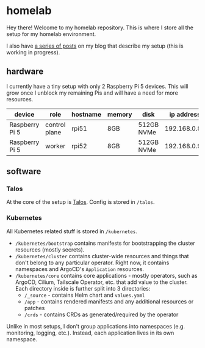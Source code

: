 # homelab

Hey there! Welcome to my homelab repository. This is where I store all the setup for my homelab environment.

I also have [a series of posts](http://rcwz.pl/series/talos-cluster-on-raspberry-pi-5/) on my blog that describe my setup (this is working in progress).

## hardware

I currently have a tiny setup with only 2 Raspberry Pi 5 devices. This will grow once I unblock my remaining Pis and will have a need for more resources.

| device         | role          | hostname | memory | disk       | ip address   |
| -------------- | ------------- | -------- | ------ | ---------- | ------------ |
| Raspberry Pi 5 | control plane | rpi51    | 8GB    | 512GB NVMe | 192.168.0.82 |
| Raspberry Pi 5 | worker        | rpi52    | 8GB    | 512GB NVMe | 192.168.0.94 |

## software

### Talos

At the core of the setup is [Talos](https://talos.dev/). Config is stored in `/talos`.

### Kubernetes

All Kubernetes related stuff is stored in `/kubernetes`.

- `/kubernetes/bootstrap` contains manifests for bootstrapping the cluster resources (mostly secrets).
- `/kubernetes/cluster` contains cluster-wide resources and things that don't belong to any particular operator. Right now, it contains namespaces and ArgoCD's `Application` resources.
- `/kubernetes/core` contains core applications - mostly operators, such as ArgoCD, Cilium, Tailscale Operator, etc. that add value to the cluster. Each directory inside is further split into 3 directories:
  - `/_source` - contains Helm chart and `values.yaml`
  - `/app` - contains rendered manifests and any additional resources or patches
  - `/crds` - contains CRDs as generated/required by the operator

Unlike in most setups, I don't group applications into namespaces (e.g. monitoring, logging, etc.). Instead, each application lives in its own namespace.
